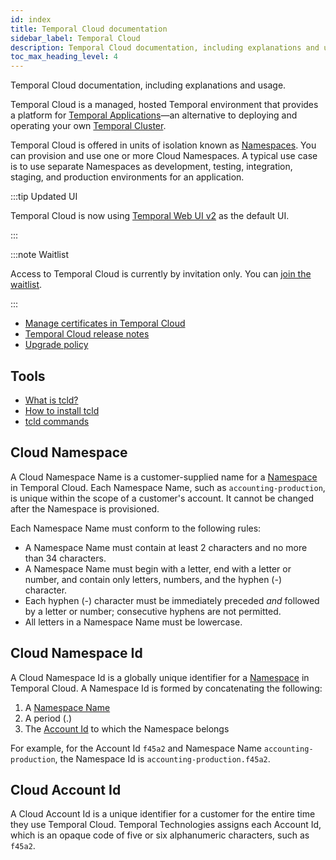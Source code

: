 ```yaml
---
id: index
title: Temporal Cloud documentation
sidebar_label: Temporal Cloud
description: Temporal Cloud documentation, including explanations and usage.
toc_max_heading_level: 4
---
```


<!-- THIS FILE IS GENERATED. DO NOT EDIT THIS FILE DIRECTLY -->

Temporal Cloud documentation, including explanations and usage.

Temporal Cloud is a managed, hosted Temporal environment that provides a platform for [Temporal Applications](/temporal/#temporal-application)—an alternative to deploying and operating your own [Temporal Cluster](/clusters).

Temporal Cloud is offered in units of isolation known as [Namespaces](/namespaces). You can provision and use one or more Cloud Namespaces. A typical use case is to use separate Namespaces as development, testing, integration, staging, and production environments for an application.

:::tip Updated UI

Temporal Cloud is now using [Temporal Web UI v2](/web-ui) as the default UI.

:::

:::note Waitlist

Access to Temporal Cloud is currently by invitation only.
You can [join the waitlist](https://pages.temporal.io/cloud-early-access).

:::

- [Manage certificates in Temporal Cloud](/cloud/how-to-manage-certificates-in-temporal-cloud)
- [Temporal Cloud release notes](/cloud/release-notes)
- [Upgrade policy](/cloud/upgrade-policy-for-temporal-cloud)

## Tools

- [What is tcld?](/cloud/tcld)
- [How to install tcld](/cloud/tcld/how-to-install-tcld)
- [tcld commands](/cloud/tcld/#tcld-commands)

## Cloud Namespace

A Cloud Namespace Name is a customer-supplied name for a [Namespace](/namespaces) in Temporal Cloud.
Each Namespace Name, such as `accounting-production`, is unique within the scope of a customer's account.
It cannot be changed after the Namespace is provisioned.

Each Namespace Name must conform to the following rules:

- A Namespace Name must contain at least 2 characters and no more than 34 characters.
- A Namespace Name must begin with a letter, end with a letter or number, and contain only letters, numbers, and the hyphen (-) character.
- Each hyphen (-) character must be immediately preceded _and_ followed by a letter or number; consecutive hyphens are not permitted.
- All letters in a Namespace Name must be lowercase.

## Cloud Namespace Id

A Cloud Namespace Id is a globally unique identifier for a [Namespace](/namespaces) in Temporal Cloud.
A Namespace Id is formed by concatenating the following:

1. A [Namespace Name](#cloud-namespace)
1. A period (.)
1. The [Account Id](#cloud-account-id) to which the Namespace belongs

For example, for the Account Id `f45a2` and Namespace Name `accounting-production`, the Namespace Id is `accounting-production.f45a2`.

## Cloud Account Id

A Cloud Account Id is a unique identifier for a customer for the entire time they use Temporal Cloud.
Temporal Technologies assigns each Account Id, which is an opaque code of five or six alphanumeric characters, such as `f45a2`.

